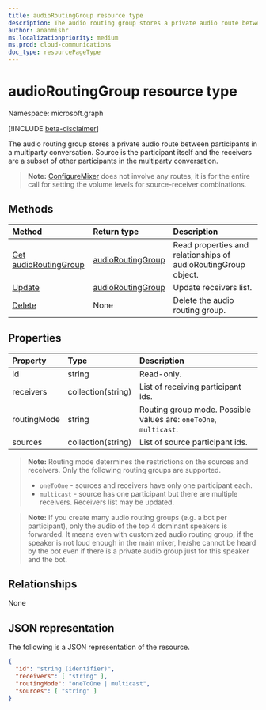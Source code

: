```yaml
---
title: audioRoutingGroup resource type
description: The audio routing group stores a private audio route between participants in a multiparty conversation. Source is the participant itself and the receivers are a subset of other participants in the multiparty conversation.
author: ananmishr
ms.localizationpriority: medium
ms.prod: cloud-communications
doc_type: resourcePageType
---
```


# audioRoutingGroup resource type

Namespace: microsoft.graph

[!INCLUDE [beta-disclaimer](../../includes/beta-disclaimer.md)]

The audio routing group stores a private audio route between participants in a multiparty conversation. Source is the participant itself and the receivers are a subset of other participants in the multiparty conversation.

> **Note:** [ConfigureMixer](../api/participant-configuremixer.md) does not involve any routes, it is for the entire call for setting the volume levels for source-receiver combinations.

## Methods

| Method                                                   | Return type                               | Description                                                    |
| :------------------------------------------------------- | :---------------------------------------- | :------------------------------------------------------------- |
| [Get audioRoutingGroup](../api/audioroutinggroup-get.md) | [audioRoutingGroup](audioroutinggroup.md) | Read properties and relationships of audioRoutingGroup object. |
| [Update](../api/audioroutinggroup-update.md)             | [audioRoutingGroup](audioroutinggroup.md) | Update receivers list.                                         |
| [Delete](../api/audioroutinggroup-delete.md)             | None                                      | Delete the audio routing group.                                |

## Properties

| Property    | Type               | Description                                                        |
| :---------- | :----------------- | :----------------------------------------------------------------- |
| id          | string             | Read-only.                                                         |
| receivers   | collection(string) | List of receiving participant ids.                                 |
| routingMode | string             | Routing group mode.  Possible values are: `oneToOne`, `multicast`. |
| sources     | collection(string) | List of source participant ids.                                    |

> **Note:** Routing mode determines the restrictions on the sources and receivers. Only the following routing groups are supported.
> - `oneToOne` - sources and receivers have only one participant each.
> - `multicast` - source has one participant but there are multiple receivers. Receivers list may be updated.

> **Note:** If you create many audio routing groups (e.g. a bot per participant), only the audio of the top 4 dominant speakers is forwarded. It means even with customized audio routing group, if the speaker is not loud enough in the main mixer, he/she cannot be heard by the bot even if there is a private audio group just for this speaker and the bot.

## Relationships

None

## JSON representation

The following is a JSON representation of the resource.

<!-- {
  "blockType": "resource",
  "optionalProperties": [

  ],
  "@odata.type": "microsoft.graph.audioRoutingGroup"
}-->

```json
{
  "id": "string (identifier)",
  "receivers": [ "string" ],
  "routingMode": "oneToOne | multicast",
  "sources": [ "string" ]
}
```

<!-- uuid: 8fcb5dbc-d5aa-4681-8e31-b001d5168d79
2015-10-25 14:57:30 UTC -->

<!--
{
  "type": "#page.annotation",
  "description": "audioRoutingGroup resource",
  "keywords": "",
  "section": "documentation",
  "tocPath": "",
  "suppressions": []
}
-->

